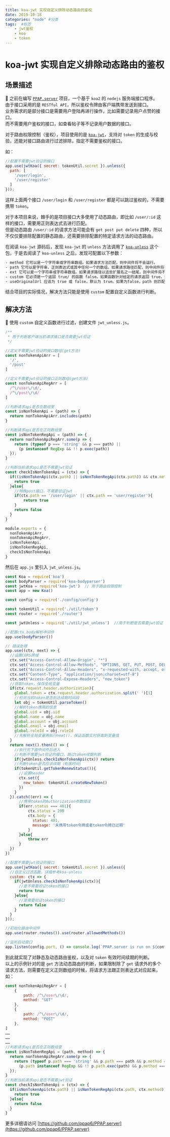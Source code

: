 ```yaml
---
title: koa-jwt 实现自定义排除动态路由的鉴权
date: 2019-10-18
categories: "node" #分类
tags:  #标签
    - jwt鉴权
    - koa
    - token
---
```


# koa-jwt 实现自定义排除动态路由的鉴权
## 场景描述
🍭 之前在编写 [`PPAP.server`](https://github.com/ppap6/PPAP.server) 项目，一个基于 `koa2` 的 `nodejs` 服务端接口程序。  
由于接口采用的是 `RESTful API`，所以鉴权令牌由客户端携带发送到接口。  
业务需求的是部分接口是需要用户登陆再进行操作，比如需要记录用户点赞的接口。  
而不需要用户鉴权的接口，如查看帖子等不记录用户数据的接口。  

对于路由权限控制（鉴权），项目使用的是 [`koa-jwt`](https://github.com/auth0/node-jsonwebtoken)，支持对 `token` 的生成与校验，还能对接口路由进行过滤排除，指定不需要鉴权的接口。  

如：  
```JavaScript
//配置不需要jwt验证的接口
app.use(jwtKoa({ secret: tokenUtil.secret }).unless({
  path: [
    '/user/login',
    '/user/register'
  ]
}));
```
这样上面两个接口 `/user/login` 和 `/user/register` 都是可以跳过鉴权的，不需要携带 `token`。

对于本项目来说，棘手的是项目接口大多使用了动态路由，即比如 `/user/:id` 这样的接口，需要用正则表达式去进行匹配。  
但是动态路由 `/user/:id` 的请求方法可能会有 `get post put delete` 四种，所以不仅仅要排除配置的静态路由，还需要排除配置的特定请求方法的动态路由。  
<!--more-->
在阅读 `koa-jwt` 源码后，发现 `koa-jwt` 的 `unless` 方法调用了 [`koa-unless`](https://github.com/Foxandxss/koa-unless) 这个包，于是去阅读了 `koa-unless` 之后，发现可配置以下参数：  
```Bash
- method 它可以是一个字符串或字符串数组。如果请求方法匹配，则中间件将不会运行。
- path 它可以是字符串，正则表达式或其中任何一个的数组。如果请求路径匹配，则中间件将不会运行。
- ext 它可以是一个字符串或字符串数组。如果请求路径以这些扩展名之一结尾，则中间件将不会运行。
- custom 它必须是一个返回 true/ 的函数 false。如果函数针对给定的请求返回 true，则中间件将不会运行。该功能将通过 this 访问 Koa 的上下文
- useOriginalUrl 应该为 true 或 false，默认为 true。如果为false，path 则匹配 this.url 而不是 this.originalUrl。
```
结合项目的实际情况，解决方法只能是使用 `custom` 配置自定义函数进行判断。
## 解决方法
🍭 使用 `custom` 自定义函数进行过滤，创建文件 `jwt_unless.js`。
```JavaScript
/**
 * 用于判断客户端当前请求接口是否需要jwt验证
 */

//定义不需要jwt验证的接口数组(get方法)
const nonTokenApiArr = [
  '/',
  '/post'
]

//定义不需要jwt验证的接口正则数组(get方法)
const nonTokenApiRegArr = [
  /^\/user\/\d/,
  /^\/post\/\d/
]

//判断请求api是否在数组里
const isNonTokenApi = (path) => {
  return nonTokenApiArr.includes(path)
}

//判断请求api是否在正则数组里
const isNonTokenRegApi = (path) => {
  return nonTokenApiRegArr.some(p => {
    return (typeof p === 'string' && p === path) ||
      (p instanceof RegExp && !! p.exec(path))
  });
}

//判断当前请求api是否不需要jwt验证
const checkIsNonTokenApi = (ctx) => {
  if((isNonTokenApi(ctx.path) || isNonTokenRegApi(ctx.path)) && ctx.method == 'GET'){
    return true
  }else{
    //特殊post接口，不需要验证jwt
    if(ctx.path == '/user/login' || ctx.path == 'user/register'){
        return true
    }
    return false
  }
}

module.exports = {
  nonTokenApiArr,
  nonTokenApiRegArr,
  isNonTokenApi,
  isNonTokenRegApi,
  checkIsNonTokenApi
}
```
然后在 `app.js` 里引入 `jwt_unless.js`。
```JavaScript
const Koa = require('koa')
const bodyParser = require('koa-bodyparser')
const jwtKoa = require('koa-jwt')  // 用于路由权限控制
const app = new Koa()

const config = require('./config/config')

const tokenUtil = require('./util/token')
const router = require('./router')

const jwtUnless = require('./util/jwt_unless')  //用于判断是否需要jwt验证

//配置ctx.body解析中间件
app.use(bodyParser())

// 错误处理
app.use((ctx, next) => {
  //设置CORS跨域
  ctx.set("Access-Control-Allow-Origin", "*")
  ctx.set("Access-Control-Allow-Methods", "OPTIONS, GET, PUT, POST, DELETE")
  ctx.set("Access-Control-Allow-Headers", "x-requested-with, accept, origin, content-type, Authorization")
  ctx.set("Content-Type", "application/json;charset=utf-8")
  ctx.set("Access-Control-Expose-Headers", "new_token")
  //获取token，保存全局变量
  if(ctx.request.header.authorization){
    global.token = ctx.request.header.authorization.split(' ')[1]
    //检测当前token是否到达续期时间段
    let obj = tokenUtil.parseToken()
    //解析token携带的信息
    global.uid = obj.uid
    global.name = obj.name
    global.account = obj.account
    global.email = obj.email
    global.roleId = obj.roleId
    //先解析全局变量再执行next()，保证函数实时获取到变量值
  }
  return next().then(() => {
    //执行完下面中间件后进入
    //判断不需要jwt验证的接口，跳过token续期判断
    if(jwtUnless.checkIsNonTokenApi(ctx)) return
    //判断token是否应该续期（有效时间）
    if(tokenUtil.getTokenRenewStatus()){
      //设置header
      ctx.set({
        new_token: tokenUtil.createNewToken()
      })
    }
  }).catch((err) => {
      //携带token的Authorization参数错误
      if(err.status === 401){
          ctx.status = 200
          ctx.body = {
            status: 401,
            message: '未携带token令牌或者token令牌已过期'
          }
      }else{
          throw err
      }
  })
})

//配置不需要jwt验证的接口
app.use(jwtKoa({ secret: tokenUtil.secret }).unless({
  //自定义过滤函数，详细参考koa-unless
  custom: ctx => {
    if(jwtUnless.checkIsNonTokenApi(ctx)){
      //是不需要验证token的接口
      return true
    }else{
      //是需要验证token的接口
      return false
    }
  }
}));

//初始化路由中间件
app.use(router.routes()).use(router.allowedMethods())

//监听启动窗口
app.listen(config.port, () => console.log(`PPAP.server is run on ${config.host}:${config.port}`))
```
到此就实现了对静态及动态路由鉴权，以及对 `token` 有效时间续期的判断。  
以上的示例针对的是 `get` 方法动态路由的判断，如果限制除了 `get` 请求外的多个请求方法，则需要在定义正则数组的时候，将请求方法跟正则表达式对应起来，如：
```JavaScript
const nonTokenApiRegArr = [
    { 
        path: /^\/user\/\d/,
        method: "GET"
    },
    { 
        path: /^\/user\/\d/,
        method: "POST"
    },
]
……
……
……
//判断请求api是否在正则数组里
const isNonTokenRegApi = (path, method) => {
  return nonTokenApiRegArr.some(p => {
    return (typeof p.path === 'string' && p.path === path && p.method === method) ||
      (p.path instanceof RegExp && !! p.path.exec(path) && p.method === method)
  });
}
//判断当前请求api是否不需要jwt验证
const checkIsNonTokenApi = (ctx) => {
  if(isNonTokenApi(ctx.path) || isNonTokenRegApi(ctx.path, ctx.method)){
    return true
  }else{
    return false
  }
}
```
更多详细请访问 [https://github.com/ppap6/PPAP.server](https://github.com/ppap6/PPAP.server)